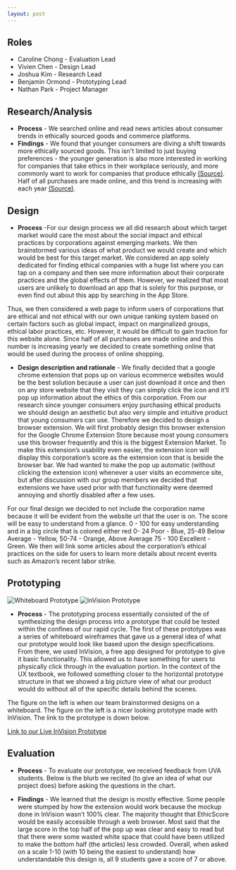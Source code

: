 ```yaml
---
layout: post
---
```


## Roles
* Caroline Chong - Evaluation Lead
* Vivien Chen - Design Lead
* Joshua Kim - Research Lead
* Benjamin Ormond - Prototyping Lead
* Nathan Park - Project Manager

## Research/Analysis
* **Process** - We searched online and read news articles about consumer trends in ethically sourced goods and commerce platforms.
* **Findings** - We found that younger consumers are diving a shift towards more ethically sourced goods. This isn't limited to just buying preferences - the younger generation is also more interested in working for companies that take ethics in their workplace seriously, and more commonly want to work for companies that produce ethically [(Source)](https://www.ft.com/content/8b08bf4c-e5a0-11e7-8b99-0191e45377ec). Half of all purchases are made online, and this trend is increasing with each year [(Source)](https://www.usatoday.com/story/money/2016/06/08/survey-more-than-half-purchases-made-online/85592598/).  

## Design
* **Process** -For our design process we all did research about which target market would care the most about the social impact and ethical practices by corporations against emerging markets. We then brainstormed various ideas of what product we would create and which would be best for this target market. We considered an app solely dedicated for finding ethical companies with a huge list where you can tap on a company and then see more information about their corporate practices and the global effects of them. However, we realized that most users are unlikely to download an app that is solely for this purpose, or even find out about this app by searching in the App Store.

Thus, we then considered a web page to inform users of corporations that are ethical and not ethical with our own unique ranking system based on certain factors such as global impact, impact on marginalized groups, ethical labor practices, etc. However, it would be difficult to gain traction for this website alone. Since half of all purchases are made online and this number is increasing yearly we decided to create something online that would be used during the process of online shopping.
* **Design description and rationale** - We finally decided that a google chrome extension that pops up on various ecommerce websites would be the best solution because a user can just download it once and then on any store website that they visit they can simply click the icon and it’ll pop up information about the ethics of this corporation. From our research since younger consumers enjoy purchasing ethical products we should design an aesthetic but also very simple and intuitive product that young consumers can use. Therefore we decided to design a browser extension. We will first probably design this browser extension for the Google Chrome Extension Store because most young consumers use this browser frequently and this is the biggest Extension Market. To make this extension’s usability even easier, the extension icon will display this corporation’s score as the extension icon that is beside the browser bar. We had wanted to make the pop up automatic (without clicking the extension icon) whenever a user visits an ecommerce site, but after discussion with our group members we decided that extensions we have used prior with that functionality were deemed annoying and shortly disabled after a few uses.

For our final design we decided to not include the corporation name because it will be evident from the website url that the user is on. The score will be easy to understand from a glance. 0 - 100 for easy understanding and in a big circle that is colored either red 0- 24 Poor - Blue, 25-49 Below Average - Yellow, 50-74 - Orange, Above Average 75 - 100 Excellent - Green. We then will link some articles about the corporation’s ethical practices on the side for users to learn more details about recent events such as Amazon’s recent labor strike.

## Prototyping

![Whiteboard Prototype](https://raw.githubusercontent.com/jushkem/team-elephant/master/_posts/WhiteboardPrototype.png)
![InVision Prototype](https://raw.githubusercontent.com/jushkem/team-elephant/master/_posts/InvisionScreenshot.png)

* **Process** - The prototyping process essentially consisted of the of synthesizing the design process into a prototype that could be tested within the confines of our rapid cycle. The first of these prototypes was a series of whiteboard wireframes that gave us a general idea of what our prototype would look like based upon the design specifications. From there, we used InVision, a free app designed for prototype to give it basic functionality. This allowed us to have something for users to physically click through in the evaluation portion. In the context of the UX textbook, we followed something closer to the horizontal prototype structure in that  we showed a big picture view of what our product would do without all of the specific details behind the scenes.

The figure on the left is when our team brainstormed designs on a whiteboard. The figure on the left is a nicer looking prototype made with InVision. The link to the prototype is down below.

[Link to our Live InVision Prototype](https://projects.invisionapp.com/d/main/default/#/console/15341694/318900508/preview)

## Evaluation
* **Process** - To evaluate our prototype, we received feedback from UVA students. Below is the blurb we recited (to give an idea of what our project does) before asking the questions in the chart.

* **Findings** - We learned that the design is mostly effective. Some people were stumped by how the extension would work because the mockup done in InVision wasn’t 100% clear. The majority thought that EthicScore would be easily accessible through a web browser. Most said that the large score in the top half of the pop up was clear and easy to read but that there were some wasted white space that could have been utilized to make the bottom half (the articles) less crowded. Overall, when asked on a scale 1-10 (with 10 being the easiest to understand) how understandable this design is, all 9 students gave a score of 7 or above.
